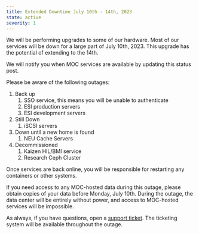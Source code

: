 ```yaml
---
title: Extended Downtime July 10th - 14th, 2023
state: active
severity: 1
---
```


We will be performing upgrades to some of our hardware. Most of our
services will be down for a large part of July 10th, 2023. This upgrade
has the potential of extending to the 14th.

We will notify you when MOC services are available by updating this
status post.

Please be aware of the following outages:

1. Back up
   1. SSO service, this means you will be unable to authenticate
   2. ESI production servers
   3. ESI development servers
2. Still Down
   1. iSCSI servers
3. Down until a new home is found
   1. NEU Cache Servers
4. Decommissioned
   1. Kaizen HIL/BMI service
   2. Research Ceph Cluster

Once services are back online, you will be responsible for restarting
any containers or other systems.

If you need access to any MOC-hosted data during this outage, please
obtain copies of your data before Monday, July 10th. During the outage,
the data center will be entirely without power, and access to MOC-hosted
services will be impossible.

As always, if you have questions, open a [support ticket][ticket].
The ticketing system will be available throughout the outage.

[ticket]: https://support.massopen.cloud
